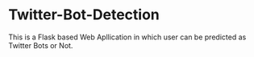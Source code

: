 # Twitter-Bot-Detection
This is a Flask based Web Apllication in which user can be predicted as Twitter Bots or Not.
